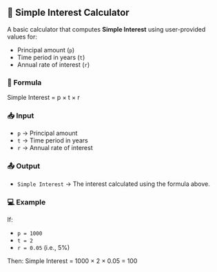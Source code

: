 ## 📄 Simple Interest Calculator
A basic calculator that computes **Simple Interest** using user-provided values for:
- Principal amount (`p`)
- Time period in years (`t`)
- Annual rate of interest (`r`)

### 🧮 Formula
Simple Interest = p × t × r

### 📥 Input
- `p` → Principal amount  
- `t` → Time period in years  
- `r` → Annual rate of interest

### 📤 Output
- `Simple Interest` → The interest calculated using the formula above.

### 💻 Example
If:  
- `p = 1000`  
- `t = 2`  
- `r = 0.05` (i.e., 5%)
  
Then:  Simple Interest = 1000 × 2 × 0.05 = 100

